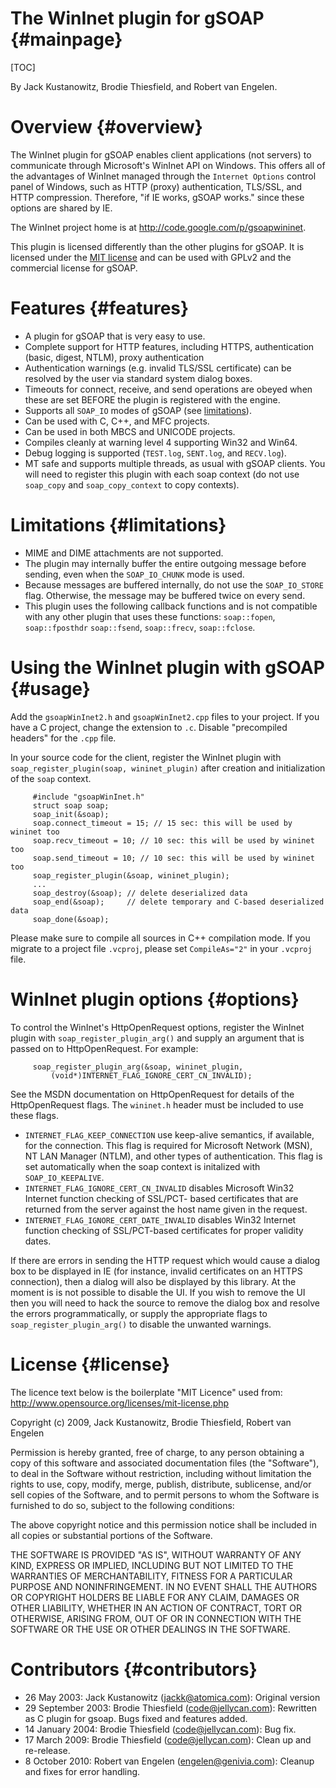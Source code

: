 
The WinInet plugin for gSOAP                                         {#mainpage}
============================

[TOC]

By Jack Kustanowitz, Brodie Thiesfield, and Robert van Engelen.


Overview                                                             {#overview}
========

The WinInet plugin for gSOAP enables client applications (not servers) to
communicate through Microsoft's WinInet API on Windows. This offers all of the
advantages of WinInet managed through the `Internet Options` control panel of
Windows, such as HTTP (proxy) authentication, TLS/SSL, and HTTP compression.
Therefore, "if IE works, gSOAP works." since these options are shared by IE.

The WinInet project home is at <http://code.google.com/p/gsoapwininet>.

This plugin is licensed differently than the other plugins for gSOAP. It is
licensed under the [MIT license](#license) and can be used with GPLv2 and the
commercial license for gSOAP.


Features                                                             {#features}
========

- A plugin for gSOAP that is very easy to use.
- Complete support for HTTP features, including HTTPS, authentication (basic,
  digest, NTLM), proxy authentication
- Authentication warnings (e.g. invalid TLS/SSL certificate) can be resolved by
  the user via standard system dialog boxes.
- Timeouts for connect, receive, and send operations are obeyed when these are
  set BEFORE the plugin is registered with the engine.
- Supports all `SOAP_IO` modes of gSOAP (see [limitations](#limitations)).
- Can be used with C, C++, and MFC projects.
- Can be used in both MBCS and UNICODE projects.
- Compiles cleanly at warning level 4 supporting Win32 and Win64.
- Debug logging is supported (`TEST.log`, `SENT.log`, and `RECV.log`).
- MT safe and supports multiple threads, as usual with gSOAP clients. You will
  need to register this plugin with each soap context (do not use `soap_copy`
  and `soap_copy_context` to copy contexts).


Limitations                                                       {#limitations}
===========

- MIME and DIME attachments are not supported.
- The plugin may internally buffer the entire outgoing message before sending,
  even when the `SOAP_IO_CHUNK` mode is used.
- Because messages are buffered internally, do not use the `SOAP_IO_STORE`
  flag. Otherwise, the message may be buffered twice on every send.
- This plugin uses the following callback functions and is not compatible with
  any other plugin that uses these functions: `soap::fopen`, `soap::fposthdr`
  `soap::fsend`, `soap::frecv`, `soap::fclose`.


Using the WinInet plugin with gSOAP                                     {#usage}
===================================

Add the `gsoapWinInet2.h` and `gsoapWinInet2.cpp` files to your project. If you 
have a C project, change the extension to `.c`. Disable "precompiled headers"
for the `.cpp` file.

In your source code for the client, register the WinInet plugin with
`soap_register_plugin(soap, wininet_plugin)` after creation and initialization
of the `soap` context.

~~~~~~~~~~~~~~~~~~~~~~~~~~~~~~~~~~~~~~~~~~~~~~~~~~~~~~~~~~~~~~~~~~~~~~~~~~~~~~~~{.cpp}
     #include "gsoapWinInet.h"
     struct soap soap;
     soap_init(&soap);
     soap.connect_timeout = 15; // 15 sec: this will be used by wininet too
     soap.recv_timeout = 10; // 10 sec: this will be used by wininet too
     soap.send_timeout = 10; // 10 sec: this will be used by wininet too
     soap_register_plugin(&soap, wininet_plugin);
     ...
     soap_destroy(&soap); // delete deserialized data
     soap_end(&soap);     // delete temporary and C-based deserialized data
     soap_done(&soap);
~~~~~~~~~~~~~~~~~~~~~~~~~~~~~~~~~~~~~~~~~~~~~~~~~~~~~~~~~~~~~~~~~~~~~~~~~~~~~~~~

Please make sure to compile all sources in C++ compilation mode. If you migrate
to a project file `.vcproj`, please set `CompileAs="2"` in your `.vcproj`
file.


WinInet plugin options                                                {#options}
======================

To control the WinInet's HttpOpenRequest options, register the WinInet plugin
with `soap_register_plugin_arg()` and supply an argument that is passed on to
HttpOpenRequest. For example:

~~~~~~~~~~~~~~~~~~~~~~~~~~~~~~~~~~~~~~~~~~~~~~~~~~~~~~~~~~~~~~~~~~~~~~~~~~~~~~~~{.cpp}
     soap_register_plugin_arg(&soap, wininet_plugin,
         (void*)INTERNET_FLAG_IGNORE_CERT_CN_INVALID);
~~~~~~~~~~~~~~~~~~~~~~~~~~~~~~~~~~~~~~~~~~~~~~~~~~~~~~~~~~~~~~~~~~~~~~~~~~~~~~~~

See the MSDN documentation on HttpOpenRequest for details of the
HttpOpenRequest flags. The `wininet.h` header must be included to use these
flags.

- `INTERNET_FLAG_KEEP_CONNECTION` use keep-alive semantics, if available, for
  the connection. This flag is required for Microsoft Network (MSN), NT LAN
  Manager (NTLM), and other types of authentication. This flag is set
  automatically when the soap context is initalized with `SOAP_IO_KEEPALIVE`.
- `INTERNET_FLAG_IGNORE_CERT_CN_INVALID` disables Microsoft Win32 Internet
  function checking of SSL/PCT- based certificates that are returned from the
  server against the host name given in the request. 
- `INTERNET_FLAG_IGNORE_CERT_DATE_INVALID` disables Win32 Internet function
  checking of SSL/PCT-based certificates for proper validity dates.

If there are errors in sending the HTTP request which would cause a dialog box
to be displayed in IE (for instance, invalid certificates on an HTTPS
connection), then a dialog will also be displayed by this library. At the
moment is is not possible to disable the UI. If you wish to remove the UI then
you will need to hack the source to remove the dialog box and resolve the
errors programmatically, or supply the appropriate flags to
`soap_register_plugin_arg()` to disable the unwanted warnings.


License                                                               {#license}
=======

The licence text below is the boilerplate "MIT Licence" used from:
http://www.opensource.org/licenses/mit-license.php

Copyright (c) 2009, Jack Kustanowitz, Brodie Thiesfield, Robert van Engelen

Permission is hereby granted, free of charge, to any person obtaining a copy
of this software and associated documentation files (the "Software"), to deal
in the Software without restriction, including without limitation the rights
to use, copy, modify, merge, publish, distribute, sublicense, and/or sell
copies of the Software, and to permit persons to whom the Software is furnished
to do so, subject to the following conditions:

The above copyright notice and this permission notice shall be included in
all copies or substantial portions of the Software.

THE SOFTWARE IS PROVIDED "AS IS", WITHOUT WARRANTY OF ANY KIND, EXPRESS OR
IMPLIED, INCLUDING BUT NOT LIMITED TO THE WARRANTIES OF MERCHANTABILITY, FITNESS
FOR A PARTICULAR PURPOSE AND NONINFRINGEMENT. IN NO EVENT SHALL THE AUTHORS OR
COPYRIGHT HOLDERS BE LIABLE FOR ANY CLAIM, DAMAGES OR OTHER LIABILITY, WHETHER
IN AN ACTION OF CONTRACT, TORT OR OTHERWISE, ARISING FROM, OUT OF OR IN
CONNECTION WITH THE SOFTWARE OR THE USE OR OTHER DEALINGS IN THE SOFTWARE.


Contributors                                                     {#contributors}
============

- 26 May 2003: Jack Kustanowitz (jackk@atomica.com):
  Original version
- 29 September 2003: Brodie Thiesfield (code@jellycan.com):
  Rewritten as C plugin for gsoap. Bugs fixed and features added.
- 14 January 2004: Brodie Thiesfield (code@jellycan.com):
  Bug fix.
- 17 March 2009: Brodie Thiesfield (code@jellycan.com):
  Clean up and re-release.
- 8 October 2010: Robert van Engelen (engelen@genivia.com):
  Cleanup and fixes for error handling.

